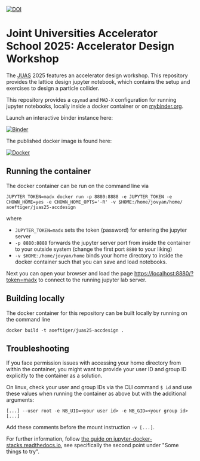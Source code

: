 [![DOI](https://zenodo.org/badge/752701535.svg)](https://zenodo.org/doi/10.5281/zenodo.10877902)

# Joint Universities Accelerator School 2025: Accelerator Design Workshop

The [JUAS](https://www.esi-archamps.eu/juas-presentation/) 2025 features an accelerator design workshop. This repository provides the lattice design jupyter notebook, which contains the setup and exercises to design a particle collider.

This repository provides a `cpymad` and `MAD-X` configuration for running jupyter notebooks, locally inside a docker container or on [mybinder.org](https://mybinder.org/).

Launch an interactive binder instance here:

[![Binder](https://mybinder.org/badge_logo.svg)](https://mybinder.org/v2/gh/aoeftiger/JUAS25-accdesign/v1.1)

The published docker image is found here:

[![Docker](https://shields.io/docker/image-size/aoeftiger/juas24-accdesign?logo=docker)](https://hub.docker.com/r/aoeftiger/juas25-accdesign)

## Running the container
The docker container can be run on the command line via

    JUPYTER_TOKEN=madx docker run -p 8880:8888 -e JUPYTER_TOKEN -e CHOWN_HOME=yes -e CHOWN_HOME_OPTS='-R' -v $HOME:/home/jovyan/home/ aoeftiger/juas25-accdesign

where

 - `JUPYTER_TOKEN=madx` sets the token (password) for entering the jupyter server
 - `-p 8880:8888` forwards the jupyter server port from inside the container to your outside system (change the first port `8880` to your liking)
 - `-v $HOME:/home/jovyan/home` binds your home directory to inside the docker container such that you can save and load notebooks.

Next you can open your browser and load the page [https://localhost:8880/?token=madx](https://localhost:8880/?token=madx) to connect to the running jupyter lab server.

## Building locally
The docker container for this repository can be built locally by running on the command line

    docker build -t aoeftiger/juas25-accdesign .

## Troubleshooting
If you face permission issues with accessing your home directory from within the container, you might want to provide your user ID and group ID explicitly to the container as a solution.

On linux, check your user and group IDs via the CLI command `$ id` and use these values when running the container as above but with the additional arguments:

    [...] --user root -e NB_UID=<your user id> -e NB_GID=<your group id> [...]

Add these comments before the mount instruction `-v [...]`.

For further information, follow [the guide on jupyter-docker-stacks.readthedocs.io](https://jupyter-docker-stacks.readthedocs.io/en/latest/using/troubleshooting.html#permission-denied-when-mounting-volumes), see specifically the second point under "Some things to try".

